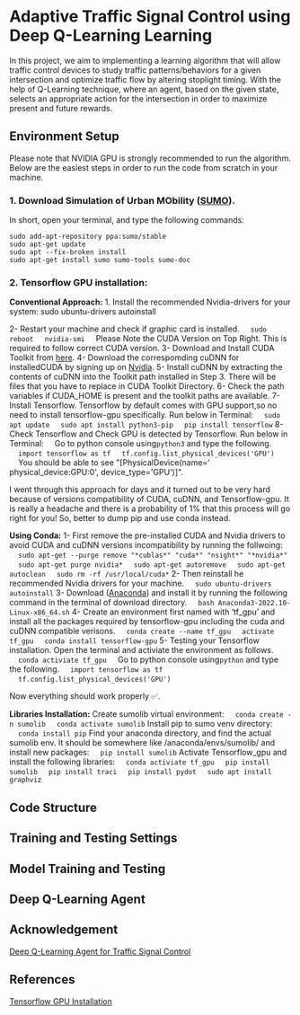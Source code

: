 # Adaptive Traffic Signal Control using Deep Q-Learning Learning
In this project, we aim to implementing a learning algorithm that will allow traffic control devices to study traffic patterns/behaviors for a given intersection and optimize traffic flow by altering stoplight timing. With the help of Q-Learning technique, where an agent, based on the given state, selects an appropriate action for the intersection in order to maximize present and future rewards. 

## Environment Setup 
Please note that NVIDIA GPU is strongly recommended to run the algorithm. Below are the easiest steps in order to run the code from scratch in your machine.

### 1. Download Simulation of Urban MObility ([SUMO](https://www.dlr.de/ts/en/desktopdefault.aspx/tabid-9883/16931_read-41000/)). 
In short, open your terminal, and type the following commands:
    
    sudo add-apt-repository ppa:sumo/stable
    sudo apt-get update
    sudo apt --fix-broken install
    sudo apt-get install sumo sumo-tools sumo-doc
    
### 2. Tensorflow GPU installation:
**Conventional Approach:**
    1. Install the recommended Nvidia-drivers for your system:
        sudo ubuntu-drivers autoinstall
    
2- Restart your machine and check if graphic card is installed.
    &nbsp;&nbsp;&nbsp;&nbsp;```sudo reboot```
    &nbsp;&nbsp;&nbsp;&nbsp;```nvidia-smi```
    &nbsp;&nbsp;&nbsp;&nbsp;Please Note the CUDA Version on Top Right. This is required to follow correct CUDA version.
3- Download and Install CUDA Toolkit from [here](https://developer.nvidia.com/cuda-toolkit-archive).
4- Download the correspomding cuDNN for installedCUDA by signing up on [Nvidia](https://developer.nvidia.com/rdp/cudnn-archive#a-collapse804-110).
5- Install cuDNN by extracting the contents of cuDNN into the Toolkit path installed in Step 3. There will be files that you have to replace in CUDA Toolkit Directory.
6- Check the path variables if CUDA_HOME is present and the toolkit paths are available.
7- Install Tensorflow. Tensorflow by default comes with GPU support,so no need to install tensorflow-gpu specifically. Run below in Terminal:
    &nbsp;&nbsp;&nbsp;&nbsp;```sudo apt update```
    &nbsp;&nbsp;&nbsp;&nbsp;```sudo apt install python3-pip```
    &nbsp;&nbsp;&nbsp;&nbsp;```pip install tensorflow```
8- Check Tensorflow and Check GPU is detected by Tensorflow. Run below in Terminal:
    &nbsp;&nbsp;&nbsp;&nbsp;Go to python console using```python3``` and type the following.
    &nbsp;&nbsp;&nbsp;&nbsp;```import tensorflow as tf```
    &nbsp;&nbsp;&nbsp;&nbsp;```tf.config.list_physical_devices('GPU')```
    &nbsp;&nbsp;&nbsp;&nbsp;You should be able to see "[PhysicalDevice(name=’ physical_device:GPU:0', device_type='GPU')]".
    
I went through this approach for days and it turned out to be very hard because of versions compatibility of CUDA, cuDNN, and Tensorflow-gpu. It is really a headache and there is a probability of 1% that this process will go right for you!
So, better to dump pip and use conda instead.

**Using Conda:**
1- First remove the pre-installed CUDA and Nvidia drivers to avoid CUDA and cuDNN versions incompatibility by running the follwoing: 
    &nbsp;&nbsp;&nbsp;&nbsp;```sudo apt-get --purge remove "*cublas*" "cuda*" "nsight*" "*nvidia*"```
    &nbsp;&nbsp;&nbsp;&nbsp;```sudo apt-get purge nvidia*```
    &nbsp;&nbsp;&nbsp;&nbsp;```sudo apt-get autoremove```
    &nbsp;&nbsp;&nbsp;&nbsp;```sudo apt-get autoclean```
    &nbsp;&nbsp;&nbsp;&nbsp;```sudo rm -rf /usr/local/cuda*```
2- Then reinstall he recommended Nvidia drivers for your machine.
    &nbsp;&nbsp;&nbsp;&nbsp;```sudo ubuntu-drivers autoinstall``` 
3- Download ([Anaconda](https://www.anaconda.com/distribution/#download-section)) and install it by running the following command in the terminal of download directory. 
    &nbsp;&nbsp;&nbsp;&nbsp;```bash Anaconda3-2022.10-Linux-x86_64.sh```
4- Create an environment first named with ‘tf_gpu’ and install all the packages required by tensorflow-gpu including the cuda and cuDNN compatible verisons.
&nbsp;&nbsp;&nbsp;&nbsp;```conda create --name tf_gpu```
&nbsp;&nbsp;&nbsp;&nbsp;```activate tf_gpu```
&nbsp;&nbsp;&nbsp;&nbsp;```conda install tensorflow-gpu```
5- Testing your Tensorflow installation. Open the terminal and activiate the environment as follows.
    &nbsp;&nbsp;&nbsp;&nbsp;```conda activiate tf_gpu```
    &nbsp;&nbsp;&nbsp;&nbsp;Go to python console using```python``` and type the following.
    &nbsp;&nbsp;&nbsp;&nbsp;```import tensorflow as tf```
    &nbsp;&nbsp;&nbsp;&nbsp;```tf.config.list_physical_devices('GPU')```

Now everything should work properly ✅.

**Libraries Installation:**
Create sumolib virtual environment:
    &nbsp;&nbsp;&nbsp;&nbsp;```conda create -n sumolib```
    &nbsp;&nbsp;&nbsp;&nbsp;```conda activate sumolib```
Install pip to sumo venv directory:
    &nbsp;&nbsp;&nbsp;&nbsp;```conda install pip```
Find your anaconda directory, and find the actual sumolib env. It should be somewhere like /anaconda/envs/sumolib/ and 
install new packages:
    &nbsp;&nbsp;&nbsp;&nbsp;```pip install sumolib```
Activate Tensorflow_gpu and install the following libraries:
    &nbsp;&nbsp;&nbsp;&nbsp;```conda activiate tf_gpu```
    &nbsp;&nbsp;&nbsp;&nbsp;```pip install sumolib```
    &nbsp;&nbsp;&nbsp;&nbsp;```pip install traci```
    &nbsp;&nbsp;&nbsp;&nbsp;```pip install pydot```
    &nbsp;&nbsp;&nbsp;&nbsp;```sudo apt install graphviz```

## Code Structure

## Training and Testing Settings

## Model Training and Testing

## Deep Q-Learning Agent 

## Acknowledgement
[Deep Q-Learning Agent for Traffic Signal Control](https://github.com/AndreaVidali/Deep-QLearning-Agent-for-Traffic-Signal-Control)

## References
[Tensorflow GPU Installation](https://towardsdatascience.com/tensorflow-gpu-installation-made-easy-use-conda-instead-of-pip-52e5249374bc)


    
    
    
